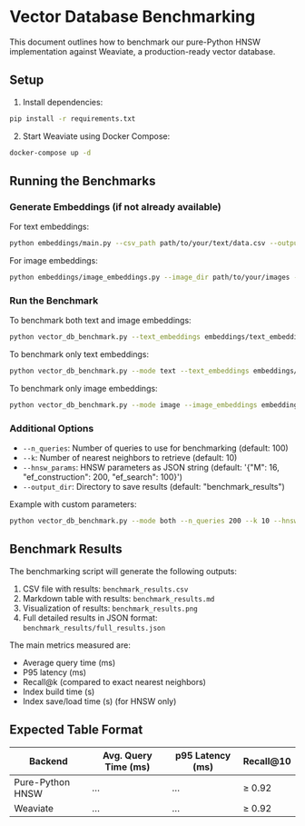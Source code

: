 # Vector Database Benchmarking

This document outlines how to benchmark our pure-Python HNSW implementation against Weaviate, a production-ready vector database.

## Setup

1. Install dependencies:
```bash
pip install -r requirements.txt
```

2. Start Weaviate using Docker Compose:
```bash
docker-compose up -d
```

## Running the Benchmarks

### Generate Embeddings (if not already available)

For text embeddings:
```bash
python embeddings/main.py --csv_path path/to/your/text/data.csv --output_path embeddings/text_embeddings.npy
```

For image embeddings:
```bash
python embeddings/image_embeddings.py --image_dir path/to/your/images --output_path embeddings/image_embeddings.npy
```

### Run the Benchmark

To benchmark both text and image embeddings:
```bash
python vector_db_benchmark.py --text_embeddings embeddings/text_embeddings.npy --image_embeddings embeddings/image_embeddings.npy
```

To benchmark only text embeddings:
```bash
python vector_db_benchmark.py --mode text --text_embeddings embeddings/text_embeddings.npy
```

To benchmark only image embeddings:
```bash
python vector_db_benchmark.py --mode image --image_embeddings embeddings/image_embeddings.npy
```

### Additional Options

- `--n_queries`: Number of queries to use for benchmarking (default: 100)
- `--k`: Number of nearest neighbors to retrieve (default: 10)
- `--hnsw_params`: HNSW parameters as JSON string (default: '{"M": 16, "ef_construction": 200, "ef_search": 100}')
- `--output_dir`: Directory to save results (default: "benchmark_results")

Example with custom parameters:
```bash
python vector_db_benchmark.py --mode both --n_queries 200 --k 10 --hnsw_params '{"M": 32, "ef_construction": 300, "ef_search": 150}'
```

## Benchmark Results

The benchmarking script will generate the following outputs:

1. CSV file with results: `benchmark_results.csv`
2. Markdown table with results: `benchmark_results.md`
3. Visualization of results: `benchmark_results.png`
4. Full detailed results in JSON format: `benchmark_results/full_results.json`

The main metrics measured are:
- Average query time (ms)
- P95 latency (ms)
- Recall@k (compared to exact nearest neighbors)
- Index build time (s)
- Index save/load time (s) (for HNSW only)

## Expected Table Format

| Backend              | Avg. Query Time (ms) | p95 Latency (ms) | Recall@10 |
| -------------------- | -------------------- | ---------------- | ---------- |
| Pure-Python HNSW     | …                    | …                | ≥ 0.92     |
| Weaviate             | …                    | …                | ≥ 0.92     | 